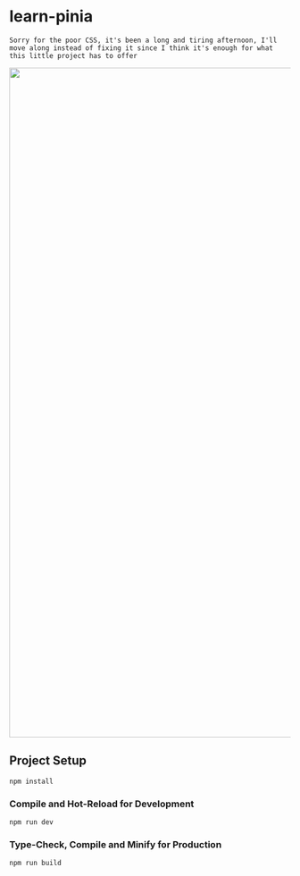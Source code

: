 # learn-pinia

```Just trying to grasp pinia and some typescript along the run :)
Sorry for the poor CSS, it's been a long and tiring afternoon, I'll move along instead of fixing it since I think it's enough for what this little project has to offer
````
<img src="src/screenshots/Capturar.PNG" width="1200px">

## Project Setup

```
npm install
```

### Compile and Hot-Reload for Development

```
npm run dev
```

### Type-Check, Compile and Minify for Production

```
npm run build
```
